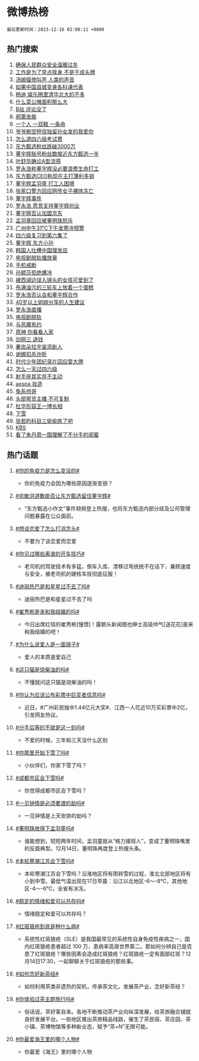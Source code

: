 # 微博热榜

`最后更新时间：2023-12-16 02:08:11 +0800`

## 热门搜索

1. [确保人民群众安全温暖过冬](https://m.weibo.cn/search?containerid=100103type%3D1%26t%3D10%26q%3D%23%E7%A1%AE%E4%BF%9D%E4%BA%BA%E6%B0%91%E7%BE%A4%E4%BC%97%E5%AE%89%E5%85%A8%E6%B8%A9%E6%9A%96%E8%BF%87%E5%86%AC%23&stream_entry_id=51&isnewpage=1&extparam=seat%3D1%26dgr%3D0%26pos%3D0%26c_type%3D51%26q%3D%2523%25E7%25A1%25AE%25E4%25BF%259D%25E4%25BA%25BA%25E6%25B0%2591%25E7%25BE%25A4%25E4%25BC%2597%25E5%25AE%2589%25E5%2585%25A8%25E6%25B8%25A9%25E6%259A%2596%25E8%25BF%2587%25E5%2586%25AC%2523%26filter_type%3Drealtimehot%26cate%3D10103%26stream_entry_id%3D51%26display_time%3D1702663690%26pre_seqid%3D170266369012701564852)
1. [工作是为了早点赎身 不是干成头牌](https://m.weibo.cn/search?containerid=100103type%3D1%26t%3D10%26q%3D%E5%B7%A5%E4%BD%9C%E6%98%AF%E4%B8%BA%E4%BA%86%E6%97%A9%E7%82%B9%E8%B5%8E%E8%BA%AB+%E4%B8%8D%E6%98%AF%E5%B9%B2%E6%88%90%E5%A4%B4%E7%89%8C&stream_entry_id=31&isnewpage=1&extparam=seat%3D1%26lcate%3D5001%26flag%3D2%26filter_type%3Drealtimehot%26dgr%3D0%26band_rank%3D1%26pos%3D0%26c_type%3D31%26q%3D%25E5%25B7%25A5%25E4%25BD%259C%25E6%2598%25AF%25E4%25B8%25BA%25E4%25BA%2586%25E6%2597%25A9%25E7%2582%25B9%25E8%25B5%258E%25E8%25BA%25AB%2520%25E4%25B8%258D%25E6%2598%25AF%25E5%25B9%25B2%25E6%2588%2590%25E5%25A4%25B4%25E7%2589%258C%26realpos%3D1%26cate%3D5001%26stream_entry_id%3D31%26display_time%3D1702663690%26pre_seqid%3D170266369012701564852)
1. [汤姆猫惨叫声 人类的声音](https://m.weibo.cn/search?containerid=100103type%3D1%26t%3D10%26q%3D%E6%B1%A4%E5%A7%86%E7%8C%AB%E6%83%A8%E5%8F%AB%E5%A3%B0+%E4%BA%BA%E7%B1%BB%E7%9A%84%E5%A3%B0%E9%9F%B3&stream_entry_id=31&isnewpage=1&extparam=seat%3D1%26lcate%3D5001%26flag%3D2%26filter_type%3Drealtimehot%26dgr%3D0%26band_rank%3D2%26pos%3D1%26c_type%3D31%26q%3D%25E6%25B1%25A4%25E5%25A7%2586%25E7%258C%25AB%25E6%2583%25A8%25E5%258F%25AB%25E5%25A3%25B0%2520%25E4%25BA%25BA%25E7%25B1%25BB%25E7%259A%2584%25E5%25A3%25B0%25E9%259F%25B3%26realpos%3D2%26cate%3D5001%26stream_entry_id%3D31%26display_time%3D1702663690%26pre_seqid%3D170266369012701564852)
1. [如果中国县城变身各科课代表](https://m.weibo.cn/search?containerid=100103type%3D1%26t%3D10%26q%3D%23%E5%A6%82%E6%9E%9C%E4%B8%AD%E5%9B%BD%E5%8E%BF%E5%9F%8E%E5%8F%98%E8%BA%AB%E5%90%84%E7%A7%91%E8%AF%BE%E4%BB%A3%E8%A1%A8%23&stream_entry_id=31&isnewpage=1&extparam=seat%3D1%26lcate%3D5001%26flag%3D0%26filter_type%3Drealtimehot%26dgr%3D0%26band_rank%3D3%26pos%3D2%26c_type%3D31%26q%3D%2523%25E5%25A6%2582%25E6%259E%259C%25E4%25B8%25AD%25E5%259B%25BD%25E5%258E%25BF%25E5%259F%258E%25E5%258F%2598%25E8%25BA%25AB%25E5%2590%2584%25E7%25A7%2591%25E8%25AF%25BE%25E4%25BB%25A3%25E8%25A1%25A8%2523%26realpos%3D3%26cate%3D5001%26stream_entry_id%3D31%26display_time%3D1702663690%26pre_seqid%3D170266369012701564852)
1. [杨迪 娱乐圈里清华北大的不多](https://m.weibo.cn/search?containerid=100103type%3D1%26t%3D10%26q%3D%E6%9D%A8%E8%BF%AA+%E5%A8%B1%E4%B9%90%E5%9C%88%E9%87%8C%E6%B8%85%E5%8D%8E%E5%8C%97%E5%A4%A7%E7%9A%84%E4%B8%8D%E5%A4%9A&stream_entry_id=31&isnewpage=1&extparam=seat%3D1%26lcate%3D5001%26flag%3D2%26filter_type%3Drealtimehot%26dgr%3D0%26band_rank%3D4%26pos%3D3%26c_type%3D31%26q%3D%25E6%259D%25A8%25E8%25BF%25AA%2520%25E5%25A8%25B1%25E4%25B9%2590%25E5%259C%2588%25E9%2587%258C%25E6%25B8%2585%25E5%258D%258E%25E5%258C%2597%25E5%25A4%25A7%25E7%259A%2584%25E4%25B8%258D%25E5%25A4%259A%26realpos%3D4%26cate%3D5001%26stream_entry_id%3D31%26display_time%3D1702663690%26pre_seqid%3D170266369012701564852)
1. [什么菜公摊面积那么大](https://m.weibo.cn/search?containerid=100103type%3D1%26t%3D10%26q%3D%E4%BB%80%E4%B9%88%E8%8F%9C%E5%85%AC%E6%91%8A%E9%9D%A2%E7%A7%AF%E9%82%A3%E4%B9%88%E5%A4%A7&stream_entry_id=31&isnewpage=1&extparam=seat%3D1%26lcate%3D5001%26flag%3D2%26filter_type%3Drealtimehot%26dgr%3D0%26band_rank%3D5%26pos%3D4%26c_type%3D31%26q%3D%25E4%25BB%2580%25E4%25B9%2588%25E8%258F%259C%25E5%2585%25AC%25E6%2591%258A%25E9%259D%25A2%25E7%25A7%25AF%25E9%2582%25A3%25E4%25B9%2588%25E5%25A4%25A7%26realpos%3D5%26cate%3D5001%26stream_entry_id%3D31%26display_time%3D1702663690%26pre_seqid%3D170266369012701564852)
1. [B站 评论没了](https://m.weibo.cn/search?containerid=100103type%3D1%26t%3D10%26q%3DB%E7%AB%99+%E8%AF%84%E8%AE%BA%E6%B2%A1%E4%BA%86&stream_entry_id=31&isnewpage=1&extparam=seat%3D1%26lcate%3D5001%26flag%3D2%26filter_type%3Drealtimehot%26dgr%3D0%26band_rank%3D6%26pos%3D5%26c_type%3D31%26q%3DB%25E7%25AB%2599%2520%25E8%25AF%2584%25E8%25AE%25BA%25E6%25B2%25A1%25E4%25BA%2586%26realpos%3D6%26cate%3D5001%26stream_entry_id%3D31%26display_time%3D1702663690%26pre_seqid%3D170266369012701564852)
1. [郝蕾发飙](https://m.weibo.cn/search?containerid=100103type%3D1%26t%3D10%26q%3D%23%E9%83%9D%E8%95%BE%E5%8F%91%E9%A3%99%23&stream_entry_id=31&isnewpage=1&extparam=seat%3D1%26lcate%3D5001%26flag%3D2%26filter_type%3Drealtimehot%26dgr%3D0%26band_rank%3D7%26pos%3D6%26c_type%3D31%26q%3D%2523%25E9%2583%259D%25E8%2595%25BE%25E5%258F%2591%25E9%25A3%2599%2523%26realpos%3D7%26cate%3D5001%26stream_entry_id%3D31%26display_time%3D1702663690%26pre_seqid%3D170266369012701564852)
1. [一个人 一双鞋 一条命](https://m.weibo.cn/search?containerid=100103type%3D1%26t%3D10%26q%3D%E4%B8%80%E4%B8%AA%E4%BA%BA+%E4%B8%80%E5%8F%8C%E9%9E%8B+%E4%B8%80%E6%9D%A1%E5%91%BD&stream_entry_id=31&isnewpage=1&extparam=seat%3D1%26lcate%3D5001%26flag%3D2%26filter_type%3Drealtimehot%26dgr%3D0%26band_rank%3D8%26pos%3D7%26c_type%3D31%26q%3D%25E4%25B8%2580%25E4%25B8%25AA%25E4%25BA%25BA%2520%25E4%25B8%2580%25E5%258F%258C%25E9%259E%258B%2520%25E4%25B8%2580%25E6%259D%25A1%25E5%2591%25BD%26realpos%3D8%26cate%3D5001%26stream_entry_id%3D31%26display_time%3D1702663690%26pre_seqid%3D170266369012701564852)
1. [爷爷删空短信独留孙女发的我爱你](https://m.weibo.cn/search?containerid=100103type%3D1%26t%3D10%26q%3D%23%E7%88%B7%E7%88%B7%E5%88%A0%E7%A9%BA%E7%9F%AD%E4%BF%A1%E7%8B%AC%E7%95%99%E5%AD%99%E5%A5%B3%E5%8F%91%E7%9A%84%E6%88%91%E7%88%B1%E4%BD%A0%23&stream_entry_id=31&isnewpage=1&extparam=seat%3D1%26lcate%3D5001%26flag%3D32768%26filter_type%3Drealtimehot%26dgr%3D0%26band_rank%3D9%26pos%3D8%26c_type%3D31%26q%3D%2523%25E7%2588%25B7%25E7%2588%25B7%25E5%2588%25A0%25E7%25A9%25BA%25E7%259F%25AD%25E4%25BF%25A1%25E7%258B%25AC%25E7%2595%2599%25E5%25AD%2599%25E5%25A5%25B3%25E5%258F%2591%25E7%259A%2584%25E6%2588%2591%25E7%2588%25B1%25E4%25BD%25A0%2523%26realpos%3D9%26cate%3D5001%26stream_entry_id%3D31%26display_time%3D1702663690%26pre_seqid%3D170266369012701564852)
1. [怎么退四六级考试费](https://m.weibo.cn/search?containerid=100103type%3D1%26t%3D10%26q%3D%E6%80%8E%E4%B9%88%E9%80%80%E5%9B%9B%E5%85%AD%E7%BA%A7%E8%80%83%E8%AF%95%E8%B4%B9&stream_entry_id=31&isnewpage=1&extparam=seat%3D1%26lcate%3D5001%26flag%3D0%26filter_type%3Drealtimehot%26dgr%3D0%26band_rank%3D10%26pos%3D9%26c_type%3D31%26q%3D%25E6%2580%258E%25E4%25B9%2588%25E9%2580%2580%25E5%259B%259B%25E5%2585%25AD%25E7%25BA%25A7%25E8%2580%2583%25E8%25AF%2595%25E8%25B4%25B9%26realpos%3D10%26cate%3D5001%26stream_entry_id%3D31%26display_time%3D1702663690%26pre_seqid%3D170266369012701564852)
1. [东方甄选粉丝跌破3000万](https://m.weibo.cn/search?containerid=100103type%3D1%26t%3D10%26q%3D%23%E4%B8%9C%E6%96%B9%E7%94%84%E9%80%89%E7%B2%89%E4%B8%9D%E8%B7%8C%E7%A0%B43000%E4%B8%87%23&stream_entry_id=31&isnewpage=1&extparam=seat%3D1%26lcate%3D5001%26flag%3D2%26filter_type%3Drealtimehot%26dgr%3D0%26band_rank%3D11%26pos%3D10%26c_type%3D31%26q%3D%2523%25E4%25B8%259C%25E6%2596%25B9%25E7%2594%2584%25E9%2580%2589%25E7%25B2%2589%25E4%25B8%259D%25E8%25B7%258C%25E7%25A0%25B43000%25E4%25B8%2587%2523%26realpos%3D11%26cate%3D5001%26stream_entry_id%3D31%26display_time%3D1702663690%26pre_seqid%3D170266369012701564852)
1. [董宇辉账号粉丝数接近东方甄选一半](https://m.weibo.cn/search?containerid=100103type%3D1%26t%3D10%26q%3D%23%E8%91%A3%E5%AE%87%E8%BE%89%E8%B4%A6%E5%8F%B7%E7%B2%89%E4%B8%9D%E6%95%B0%E6%8E%A5%E8%BF%91%E4%B8%9C%E6%96%B9%E7%94%84%E9%80%89%E4%B8%80%E5%8D%8A%23&stream_entry_id=31&isnewpage=1&extparam=seat%3D1%26lcate%3D5001%26flag%3D2%26filter_type%3Drealtimehot%26dgr%3D0%26band_rank%3D12%26pos%3D11%26c_type%3D31%26q%3D%2523%25E8%2591%25A3%25E5%25AE%2587%25E8%25BE%2589%25E8%25B4%25A6%25E5%258F%25B7%25E7%25B2%2589%25E4%25B8%259D%25E6%2595%25B0%25E6%258E%25A5%25E8%25BF%2591%25E4%25B8%259C%25E6%2596%25B9%25E7%2594%2584%25E9%2580%2589%25E4%25B8%2580%25E5%258D%258A%2523%26realpos%3D12%26cate%3D5001%26stream_entry_id%3D31%26display_time%3D1702663690%26pre_seqid%3D170266369012701564852)
1. [叶舒华确诊A型流感](https://m.weibo.cn/search?containerid=100103type%3D1%26t%3D10%26q%3D%23%E5%8F%B6%E8%88%92%E5%8D%8E%E7%A1%AE%E8%AF%8AA%E5%9E%8B%E6%B5%81%E6%84%9F%23&stream_entry_id=31&isnewpage=1&extparam=seat%3D1%26lcate%3D5001%26flag%3D1%26filter_type%3Drealtimehot%26dgr%3D0%26band_rank%3D13%26pos%3D12%26c_type%3D31%26q%3D%2523%25E5%258F%25B6%25E8%2588%2592%25E5%258D%258E%25E7%25A1%25AE%25E8%25AF%258AA%25E5%259E%258B%25E6%25B5%2581%25E6%2584%259F%2523%26realpos%3D13%26cate%3D5001%26stream_entry_id%3D31%26display_time%3D1702663690%26pre_seqid%3D170266369012701564852)
1. [罗永浩称董宇辉没必要浪费生命打工](https://m.weibo.cn/search?containerid=100103type%3D1%26t%3D10%26q%3D%23%E7%BD%97%E6%B0%B8%E6%B5%A9%E7%A7%B0%E8%91%A3%E5%AE%87%E8%BE%89%E6%B2%A1%E5%BF%85%E8%A6%81%E6%B5%AA%E8%B4%B9%E7%94%9F%E5%91%BD%E6%89%93%E5%B7%A5%23&stream_entry_id=31&isnewpage=1&extparam=seat%3D1%26lcate%3D5001%26flag%3D0%26filter_type%3Drealtimehot%26dgr%3D0%26band_rank%3D14%26pos%3D13%26c_type%3D31%26q%3D%2523%25E7%25BD%2597%25E6%25B0%25B8%25E6%25B5%25A9%25E7%25A7%25B0%25E8%2591%25A3%25E5%25AE%2587%25E8%25BE%2589%25E6%25B2%25A1%25E5%25BF%2585%25E8%25A6%2581%25E6%25B5%25AA%25E8%25B4%25B9%25E7%2594%259F%25E5%2591%25BD%25E6%2589%2593%25E5%25B7%25A5%2523%26realpos%3D14%26cate%3D5001%26stream_entry_id%3D31%26display_time%3D1702663690%26pre_seqid%3D170266369012701564852)
1. [东方甄选CEO称现在主打薄利多销](https://m.weibo.cn/search?containerid=100103type%3D1%26t%3D10%26q%3D%23%E4%B8%9C%E6%96%B9%E7%94%84%E9%80%89CEO%E7%A7%B0%E7%8E%B0%E5%9C%A8%E4%B8%BB%E6%89%93%E8%96%84%E5%88%A9%E5%A4%9A%E9%94%80%23&stream_entry_id=31&isnewpage=1&extparam=seat%3D1%26lcate%3D5001%26flag%3D2%26filter_type%3Drealtimehot%26dgr%3D0%26band_rank%3D15%26pos%3D14%26c_type%3D31%26q%3D%2523%25E4%25B8%259C%25E6%2596%25B9%25E7%2594%2584%25E9%2580%2589CEO%25E7%25A7%25B0%25E7%258E%25B0%25E5%259C%25A8%25E4%25B8%25BB%25E6%2589%2593%25E8%2596%2584%25E5%2588%25A9%25E5%25A4%259A%25E9%2594%2580%2523%26realpos%3D15%26cate%3D5001%26stream_entry_id%3D31%26display_time%3D1702663690%26pre_seqid%3D170266369012701564852)
1. [董宇辉孟羽童 打工人困境](https://m.weibo.cn/search?containerid=100103type%3D1%26t%3D10%26q%3D%E8%91%A3%E5%AE%87%E8%BE%89%E5%AD%9F%E7%BE%BD%E7%AB%A5+%E6%89%93%E5%B7%A5%E4%BA%BA%E5%9B%B0%E5%A2%83&stream_entry_id=31&isnewpage=1&extparam=seat%3D1%26lcate%3D5001%26flag%3D0%26filter_type%3Drealtimehot%26dgr%3D0%26band_rank%3D16%26pos%3D15%26c_type%3D31%26q%3D%25E8%2591%25A3%25E5%25AE%2587%25E8%25BE%2589%25E5%25AD%259F%25E7%25BE%25BD%25E7%25AB%25A5%2520%25E6%2589%2593%25E5%25B7%25A5%25E4%25BA%25BA%25E5%259B%25B0%25E5%25A2%2583%26realpos%3D16%26cate%3D5001%26stream_entry_id%3D31%26display_time%3D1702663690%26pre_seqid%3D170266369012701564852)
1. [张家口警方回应网传女子裸体冻亡](https://m.weibo.cn/search?containerid=100103type%3D1%26t%3D10%26q%3D%23%E5%BC%A0%E5%AE%B6%E5%8F%A3%E8%AD%A6%E6%96%B9%E5%9B%9E%E5%BA%94%E7%BD%91%E4%BC%A0%E5%A5%B3%E5%AD%90%E8%A3%B8%E4%BD%93%E5%86%BB%E4%BA%A1%23&stream_entry_id=31&isnewpage=1&extparam=seat%3D1%26lcate%3D5001%26flag%3D2%26filter_type%3Drealtimehot%26dgr%3D0%26band_rank%3D17%26pos%3D16%26c_type%3D31%26q%3D%2523%25E5%25BC%25A0%25E5%25AE%25B6%25E5%258F%25A3%25E8%25AD%25A6%25E6%2596%25B9%25E5%259B%259E%25E5%25BA%2594%25E7%25BD%2591%25E4%25BC%25A0%25E5%25A5%25B3%25E5%25AD%2590%25E8%25A3%25B8%25E4%25BD%2593%25E5%2586%25BB%25E4%25BA%25A1%2523%26realpos%3D17%26cate%3D5001%26stream_entry_id%3D31%26display_time%3D1702663690%26pre_seqid%3D170266369012701564852)
1. [董宇辉事件](https://m.weibo.cn/search?containerid=100103type%3D1%26t%3D10%26q%3D%E8%91%A3%E5%AE%87%E8%BE%89%E4%BA%8B%E4%BB%B6&stream_entry_id=31&isnewpage=1&extparam=seat%3D1%26lcate%3D5001%26flag%3D0%26filter_type%3Drealtimehot%26dgr%3D0%26band_rank%3D18%26pos%3D17%26c_type%3D31%26q%3D%25E8%2591%25A3%25E5%25AE%2587%25E8%25BE%2589%25E4%25BA%258B%25E4%25BB%25B6%26realpos%3D18%26cate%3D5001%26stream_entry_id%3D31%26display_time%3D1702663690%26pre_seqid%3D170266369012701564852)
1. [罗永浩 愿意支持董宇辉创业](https://m.weibo.cn/search?containerid=100103type%3D1%26t%3D10%26q%3D%E7%BD%97%E6%B0%B8%E6%B5%A9+%E6%84%BF%E6%84%8F%E6%94%AF%E6%8C%81%E8%91%A3%E5%AE%87%E8%BE%89%E5%88%9B%E4%B8%9A&stream_entry_id=31&isnewpage=1&extparam=seat%3D1%26lcate%3D5001%26flag%3D0%26filter_type%3Drealtimehot%26dgr%3D0%26band_rank%3D19%26pos%3D18%26c_type%3D31%26q%3D%25E7%25BD%2597%25E6%25B0%25B8%25E6%25B5%25A9%2520%25E6%2584%25BF%25E6%2584%258F%25E6%2594%25AF%25E6%258C%2581%25E8%2591%25A3%25E5%25AE%2587%25E8%25BE%2589%25E5%2588%259B%25E4%25B8%259A%26realpos%3D19%26cate%3D5001%26stream_entry_id%3D31%26display_time%3D1702663690%26pre_seqid%3D170266369012701564852)
1. [董宇辉否认加盟京东](https://m.weibo.cn/search?containerid=100103type%3D1%26t%3D10%26q%3D%23%E8%91%A3%E5%AE%87%E8%BE%89%E5%90%A6%E8%AE%A4%E5%8A%A0%E7%9B%9F%E4%BA%AC%E4%B8%9C%23&stream_entry_id=31&isnewpage=1&extparam=seat%3D1%26lcate%3D5001%26flag%3D0%26filter_type%3Drealtimehot%26dgr%3D0%26band_rank%3D20%26pos%3D19%26c_type%3D31%26q%3D%2523%25E8%2591%25A3%25E5%25AE%2587%25E8%25BE%2589%25E5%2590%25A6%25E8%25AE%25A4%25E5%258A%25A0%25E7%259B%259F%25E4%25BA%25AC%25E4%25B8%259C%2523%26realpos%3D20%26cate%3D5001%26stream_entry_id%3D31%26display_time%3D1702663690%26pre_seqid%3D170266369012701564852)
1. [孟羽童回应被董明珠怒斥](https://m.weibo.cn/search?containerid=100103type%3D1%26t%3D10%26q%3D%23%E5%AD%9F%E7%BE%BD%E7%AB%A5%E5%9B%9E%E5%BA%94%E8%A2%AB%E8%91%A3%E6%98%8E%E7%8F%A0%E6%80%92%E6%96%A5%23&stream_entry_id=31&isnewpage=1&extparam=seat%3D1%26lcate%3D5001%26flag%3D2%26filter_type%3Drealtimehot%26dgr%3D0%26band_rank%3D21%26pos%3D20%26c_type%3D31%26q%3D%2523%25E5%25AD%259F%25E7%25BE%25BD%25E7%25AB%25A5%25E5%259B%259E%25E5%25BA%2594%25E8%25A2%25AB%25E8%2591%25A3%25E6%2598%258E%25E7%258F%25A0%25E6%2580%2592%25E6%2596%25A5%2523%26realpos%3D21%26cate%3D5001%26stream_entry_id%3D31%26display_time%3D1702663690%26pre_seqid%3D170266369012701564852)
1. [广州中午31℃下午发寒冷预警](https://m.weibo.cn/search?containerid=100103type%3D1%26t%3D10%26q%3D%23%E5%B9%BF%E5%B7%9E%E4%B8%AD%E5%8D%8831%E2%84%83%E4%B8%8B%E5%8D%88%E5%8F%91%E5%AF%92%E5%86%B7%E9%A2%84%E8%AD%A6%23&stream_entry_id=31&isnewpage=1&extparam=seat%3D1%26lcate%3D5001%26flag%3D0%26filter_type%3Drealtimehot%26dgr%3D0%26band_rank%3D22%26pos%3D21%26c_type%3D31%26q%3D%2523%25E5%25B9%25BF%25E5%25B7%259E%25E4%25B8%25AD%25E5%258D%258831%25E2%2584%2583%25E4%25B8%258B%25E5%258D%2588%25E5%258F%2591%25E5%25AF%2592%25E5%2586%25B7%25E9%25A2%2584%25E8%25AD%25A6%2523%26realpos%3D22%26cate%3D5001%26stream_entry_id%3D31%26display_time%3D1702663690%26pre_seqid%3D170266369012701564852)
1. [四六级复习到第六集了](https://m.weibo.cn/search?containerid=100103type%3D1%26t%3D10%26q%3D%E5%9B%9B%E5%85%AD%E7%BA%A7%E5%A4%8D%E4%B9%A0%E5%88%B0%E7%AC%AC%E5%85%AD%E9%9B%86%E4%BA%86&stream_entry_id=31&isnewpage=1&extparam=seat%3D1%26lcate%3D5001%26flag%3D0%26filter_type%3Drealtimehot%26dgr%3D0%26band_rank%3D23%26pos%3D22%26c_type%3D31%26q%3D%25E5%259B%259B%25E5%2585%25AD%25E7%25BA%25A7%25E5%25A4%258D%25E4%25B9%25A0%25E5%2588%25B0%25E7%25AC%25AC%25E5%2585%25AD%25E9%259B%2586%25E4%25BA%2586%26realpos%3D23%26cate%3D5001%26stream_entry_id%3D31%26display_time%3D1702663690%26pre_seqid%3D170266369012701564852)
1. [董宇辉 东方小孙](https://m.weibo.cn/search?containerid=100103type%3D1%26t%3D10%26q%3D%E8%91%A3%E5%AE%87%E8%BE%89+%E4%B8%9C%E6%96%B9%E5%B0%8F%E5%AD%99&stream_entry_id=31&isnewpage=1&extparam=seat%3D1%26lcate%3D5001%26flag%3D0%26filter_type%3Drealtimehot%26dgr%3D0%26band_rank%3D24%26pos%3D23%26c_type%3D31%26q%3D%25E8%2591%25A3%25E5%25AE%2587%25E8%25BE%2589%2520%25E4%25B8%259C%25E6%2596%25B9%25E5%25B0%258F%25E5%25AD%2599%26realpos%3D24%26cate%3D5001%26stream_entry_id%3D31%26display_time%3D1702663690%26pre_seqid%3D170266369012701564852)
1. [韩国人吐槽中国理发店](https://m.weibo.cn/search?containerid=100103type%3D1%26t%3D10%26q%3D%23%E9%9F%A9%E5%9B%BD%E4%BA%BA%E5%90%90%E6%A7%BD%E4%B8%AD%E5%9B%BD%E7%90%86%E5%8F%91%E5%BA%97%23&stream_entry_id=31&isnewpage=1&extparam=seat%3D1%26lcate%3D5001%26flag%3D0%26filter_type%3Drealtimehot%26dgr%3D0%26band_rank%3D25%26pos%3D24%26c_type%3D31%26q%3D%2523%25E9%259F%25A9%25E5%259B%25BD%25E4%25BA%25BA%25E5%2590%2590%25E6%25A7%25BD%25E4%25B8%25AD%25E5%259B%25BD%25E7%2590%2586%25E5%258F%2591%25E5%25BA%2597%2523%26realpos%3D25%26cate%3D5001%26stream_entry_id%3D31%26display_time%3D1702663690%26pre_seqid%3D170266369012701564852)
1. [电视剧脱轨播放量](https://m.weibo.cn/search?containerid=100103type%3D1%26t%3D10%26q%3D%E7%94%B5%E8%A7%86%E5%89%A7%E8%84%B1%E8%BD%A8%E6%92%AD%E6%94%BE%E9%87%8F&stream_entry_id=31&isnewpage=1&extparam=seat%3D1%26lcate%3D5001%26flag%3D0%26filter_type%3Drealtimehot%26dgr%3D0%26band_rank%3D26%26pos%3D25%26c_type%3D31%26q%3D%25E7%2594%25B5%25E8%25A7%2586%25E5%2589%25A7%25E8%2584%25B1%25E8%25BD%25A8%25E6%2592%25AD%25E6%2594%25BE%25E9%2587%258F%26realpos%3D26%26cate%3D5001%26stream_entry_id%3D31%26display_time%3D1702663690%26pre_seqid%3D170266369012701564852)
1. [手机戒断](https://m.weibo.cn/search?containerid=100103type%3D1%26t%3D10%26q%3D%E6%89%8B%E6%9C%BA%E6%88%92%E6%96%AD&stream_entry_id=31&isnewpage=1&extparam=seat%3D1%26lcate%3D5001%26flag%3D1%26filter_type%3Drealtimehot%26dgr%3D0%26band_rank%3D27%26pos%3D26%26c_type%3D31%26q%3D%25E6%2589%258B%25E6%259C%25BA%25E6%2588%2592%25E6%2596%25AD%26realpos%3D27%26cate%3D5001%26stream_entry_id%3D31%26display_time%3D1702663690%26pre_seqid%3D170266369012701564852)
1. [孙颖莎拒绝爆冷](https://m.weibo.cn/search?containerid=100103type%3D1%26t%3D10%26q%3D%23%E5%AD%99%E9%A2%96%E8%8E%8E%E6%8B%92%E7%BB%9D%E7%88%86%E5%86%B7%23&stream_entry_id=31&isnewpage=1&extparam=seat%3D1%26lcate%3D5001%26flag%3D0%26filter_type%3Drealtimehot%26dgr%3D0%26band_rank%3D28%26pos%3D27%26c_type%3D31%26q%3D%2523%25E5%25AD%2599%25E9%25A2%2596%25E8%258E%258E%25E6%258B%2592%25E7%25BB%259D%25E7%2588%2586%25E5%2586%25B7%2523%26realpos%3D28%26cate%3D5001%26stream_entry_id%3D31%26display_time%3D1702663690%26pre_seqid%3D170266369012701564852)
1. [被西湖边误入镜头的女孩可爱到了](https://m.weibo.cn/search?containerid=100103type%3D1%26t%3D10%26q%3D%23%E8%A2%AB%E8%A5%BF%E6%B9%96%E8%BE%B9%E8%AF%AF%E5%85%A5%E9%95%9C%E5%A4%B4%E7%9A%84%E5%A5%B3%E5%AD%A9%E5%8F%AF%E7%88%B1%E5%88%B0%E4%BA%86%23&stream_entry_id=31&isnewpage=1&extparam=seat%3D1%26lcate%3D5001%26flag%3D32768%26filter_type%3Drealtimehot%26dgr%3D0%26band_rank%3D29%26pos%3D28%26c_type%3D31%26q%3D%2523%25E8%25A2%25AB%25E8%25A5%25BF%25E6%25B9%2596%25E8%25BE%25B9%25E8%25AF%25AF%25E5%2585%25A5%25E9%2595%259C%25E5%25A4%25B4%25E7%259A%2584%25E5%25A5%25B3%25E5%25AD%25A9%25E5%258F%25AF%25E7%2588%25B1%25E5%2588%25B0%25E4%25BA%2586%2523%26realpos%3D29%26cate%3D5001%26stream_entry_id%3D31%26display_time%3D1702663690%26pre_seqid%3D170266369012701564852)
1. [布满油污的三轮车上放着一个蛋糕](https://m.weibo.cn/search?containerid=100103type%3D1%26t%3D10%26q%3D%23%E5%B8%83%E6%BB%A1%E6%B2%B9%E6%B1%A1%E7%9A%84%E4%B8%89%E8%BD%AE%E8%BD%A6%E4%B8%8A%E6%94%BE%E7%9D%80%E4%B8%80%E4%B8%AA%E8%9B%8B%E7%B3%95%23&stream_entry_id=31&isnewpage=1&extparam=seat%3D1%26lcate%3D5001%26flag%3D32768%26filter_type%3Drealtimehot%26dgr%3D0%26band_rank%3D30%26pos%3D29%26c_type%3D31%26q%3D%2523%25E5%25B8%2583%25E6%25BB%25A1%25E6%25B2%25B9%25E6%25B1%25A1%25E7%259A%2584%25E4%25B8%2589%25E8%25BD%25AE%25E8%25BD%25A6%25E4%25B8%258A%25E6%2594%25BE%25E7%259D%2580%25E4%25B8%2580%25E4%25B8%25AA%25E8%259B%258B%25E7%25B3%2595%2523%26realpos%3D30%26cate%3D5001%26stream_entry_id%3D31%26display_time%3D1702663690%26pre_seqid%3D170266369012701564852)
1. [罗永浩否认会和董宇辉合作](https://m.weibo.cn/search?containerid=100103type%3D1%26t%3D10%26q%3D%23%E7%BD%97%E6%B0%B8%E6%B5%A9%E5%90%A6%E8%AE%A4%E4%BC%9A%E5%92%8C%E8%91%A3%E5%AE%87%E8%BE%89%E5%90%88%E4%BD%9C%23&stream_entry_id=31&isnewpage=1&extparam=seat%3D1%26lcate%3D5001%26flag%3D0%26filter_type%3Drealtimehot%26dgr%3D0%26band_rank%3D31%26pos%3D30%26c_type%3D31%26q%3D%2523%25E7%25BD%2597%25E6%25B0%25B8%25E6%25B5%25A9%25E5%2590%25A6%25E8%25AE%25A4%25E4%25BC%259A%25E5%2592%258C%25E8%2591%25A3%25E5%25AE%2587%25E8%25BE%2589%25E5%2590%2588%25E4%25BD%259C%2523%26realpos%3D31%26cate%3D5001%26stream_entry_id%3D31%26display_time%3D1702663690%26pre_seqid%3D170266369012701564852)
1. [40岁以上姐姐分享的人生建议](https://m.weibo.cn/search?containerid=100103type%3D1%26t%3D10%26q%3D40%E5%B2%81%E4%BB%A5%E4%B8%8A%E5%A7%90%E5%A7%90%E5%88%86%E4%BA%AB%E7%9A%84%E4%BA%BA%E7%94%9F%E5%BB%BA%E8%AE%AE&stream_entry_id=31&isnewpage=1&extparam=seat%3D1%26lcate%3D5001%26flag%3D0%26filter_type%3Drealtimehot%26dgr%3D0%26band_rank%3D32%26pos%3D31%26c_type%3D31%26q%3D40%25E5%25B2%2581%25E4%25BB%25A5%25E4%25B8%258A%25E5%25A7%2590%25E5%25A7%2590%25E5%2588%2586%25E4%25BA%25AB%25E7%259A%2584%25E4%25BA%25BA%25E7%2594%259F%25E5%25BB%25BA%25E8%25AE%25AE%26realpos%3D32%26cate%3D5001%26stream_entry_id%3D31%26display_time%3D1702663690%26pre_seqid%3D170266369012701564852)
1. [罗永浩直播](https://m.weibo.cn/search?containerid=100103type%3D1%26t%3D10%26q%3D%E7%BD%97%E6%B0%B8%E6%B5%A9%E7%9B%B4%E6%92%AD&stream_entry_id=31&isnewpage=1&extparam=seat%3D1%26lcate%3D5001%26flag%3D0%26filter_type%3Drealtimehot%26dgr%3D0%26band_rank%3D33%26pos%3D32%26c_type%3D31%26q%3D%25E7%25BD%2597%25E6%25B0%25B8%25E6%25B5%25A9%25E7%259B%25B4%25E6%2592%25AD%26realpos%3D33%26cate%3D5001%26stream_entry_id%3D31%26display_time%3D1702663690%26pre_seqid%3D170266369012701564852)
1. [电视剧脱轨](https://m.weibo.cn/search?containerid=100103type%3D1%26t%3D10%26q%3D%E7%94%B5%E8%A7%86%E5%89%A7%E8%84%B1%E8%BD%A8&stream_entry_id=31&isnewpage=1&extparam=seat%3D1%26lcate%3D5001%26flag%3D0%26filter_type%3Drealtimehot%26dgr%3D0%26band_rank%3D34%26pos%3D33%26c_type%3D31%26q%3D%25E7%2594%25B5%25E8%25A7%2586%25E5%2589%25A7%25E8%2584%25B1%25E8%25BD%25A8%26realpos%3D34%26cate%3D5001%26stream_entry_id%3D31%26display_time%3D1702663690%26pre_seqid%3D170266369012701564852)
1. [与恶魔有约](https://m.weibo.cn/search?containerid=100103type%3D1%26t%3D10%26q%3D%E4%B8%8E%E6%81%B6%E9%AD%94%E6%9C%89%E7%BA%A6&stream_entry_id=31&isnewpage=1&extparam=seat%3D1%26lcate%3D5001%26flag%3D0%26filter_type%3Drealtimehot%26dgr%3D0%26band_rank%3D35%26pos%3D34%26c_type%3D31%26q%3D%25E4%25B8%258E%25E6%2581%25B6%25E9%25AD%2594%25E6%259C%2589%25E7%25BA%25A6%26realpos%3D35%26cate%3D5001%26stream_entry_id%3D31%26display_time%3D1702663690%26pre_seqid%3D170266369012701564852)
1. [原神 你看看人家](https://m.weibo.cn/search?containerid=100103type%3D1%26t%3D10%26q%3D%E5%8E%9F%E7%A5%9E+%E4%BD%A0%E7%9C%8B%E7%9C%8B%E4%BA%BA%E5%AE%B6&stream_entry_id=31&isnewpage=1&extparam=seat%3D1%26lcate%3D5001%26flag%3D0%26filter_type%3Drealtimehot%26dgr%3D0%26band_rank%3D36%26pos%3D35%26c_type%3D31%26q%3D%25E5%258E%259F%25E7%25A5%259E%2520%25E4%25BD%25A0%25E7%259C%258B%25E7%259C%258B%25E4%25BA%25BA%25E5%25AE%25B6%26realpos%3D36%26cate%3D5001%26stream_entry_id%3D31%26display_time%3D1702663690%26pre_seqid%3D170266369012701564852)
1. [剑网三 退钱](https://m.weibo.cn/search?containerid=100103type%3D1%26t%3D10%26q%3D%E5%89%91%E7%BD%91%E4%B8%89+%E9%80%80%E9%92%B1&stream_entry_id=31&isnewpage=1&extparam=seat%3D1%26lcate%3D5001%26flag%3D0%26filter_type%3Drealtimehot%26dgr%3D0%26band_rank%3D37%26pos%3D36%26c_type%3D31%26q%3D%25E5%2589%2591%25E7%25BD%2591%25E4%25B8%2589%2520%25E9%2580%2580%25E9%2592%25B1%26realpos%3D37%26cate%3D5001%26stream_entry_id%3D31%26display_time%3D1702663690%26pre_seqid%3D170266369012701564852)
1. [秦岚朵拉宇宙添新人](https://m.weibo.cn/search?containerid=100103type%3D1%26t%3D10%26q%3D%23%E7%A7%A6%E5%B2%9A%E6%9C%B5%E6%8B%89%E5%AE%87%E5%AE%99%E6%B7%BB%E6%96%B0%E4%BA%BA%23&stream_entry_id=31&isnewpage=1&extparam=seat%3D1%26lcate%3D5001%26flag%3D1%26filter_type%3Drealtimehot%26dgr%3D0%26band_rank%3D38%26pos%3D37%26c_type%3D31%26q%3D%2523%25E7%25A7%25A6%25E5%25B2%259A%25E6%259C%25B5%25E6%258B%2589%25E5%25AE%2587%25E5%25AE%2599%25E6%25B7%25BB%25E6%2596%25B0%25E4%25BA%25BA%2523%26realpos%3D38%26cate%3D5001%26stream_entry_id%3D31%26display_time%3D1702663690%26pre_seqid%3D170266369012701564852)
1. [谢娜扣杀许昕](https://m.weibo.cn/search?containerid=100103type%3D1%26t%3D10%26q%3D%23%E8%B0%A2%E5%A8%9C%E6%89%A3%E6%9D%80%E8%AE%B8%E6%98%95%23&stream_entry_id=31&isnewpage=1&extparam=seat%3D1%26lcate%3D5001%26flag%3D1%26filter_type%3Drealtimehot%26dgr%3D0%26band_rank%3D39%26pos%3D38%26c_type%3D31%26q%3D%2523%25E8%25B0%25A2%25E5%25A8%259C%25E6%2589%25A3%25E6%259D%2580%25E8%25AE%25B8%25E6%2598%2595%2523%26realpos%3D39%26cate%3D5001%26stream_entry_id%3D31%26display_time%3D1702663690%26pre_seqid%3D170266369012701564852)
1. [时代少年团纪录片回应耍大牌](https://m.weibo.cn/search?containerid=100103type%3D1%26t%3D10%26q%3D%23%E6%97%B6%E4%BB%A3%E5%B0%91%E5%B9%B4%E5%9B%A2%E7%BA%AA%E5%BD%95%E7%89%87%E5%9B%9E%E5%BA%94%E8%80%8D%E5%A4%A7%E7%89%8C%23&stream_entry_id=31&isnewpage=1&extparam=seat%3D1%26lcate%3D5001%26flag%3D0%26filter_type%3Drealtimehot%26dgr%3D0%26band_rank%3D40%26pos%3D39%26c_type%3D31%26q%3D%2523%25E6%2597%25B6%25E4%25BB%25A3%25E5%25B0%2591%25E5%25B9%25B4%25E5%259B%25A2%25E7%25BA%25AA%25E5%25BD%2595%25E7%2589%2587%25E5%259B%259E%25E5%25BA%2594%25E8%2580%258D%25E5%25A4%25A7%25E7%2589%258C%2523%26realpos%3D40%26cate%3D5001%26stream_entry_id%3D31%26display_time%3D1702663690%26pre_seqid%3D170266369012701564852)
1. [怎么一天过四六级](https://m.weibo.cn/search?containerid=100103type%3D1%26t%3D10%26q%3D%E6%80%8E%E4%B9%88%E4%B8%80%E5%A4%A9%E8%BF%87%E5%9B%9B%E5%85%AD%E7%BA%A7&stream_entry_id=31&isnewpage=1&extparam=seat%3D1%26lcate%3D5001%26flag%3D0%26filter_type%3Drealtimehot%26dgr%3D0%26band_rank%3D41%26pos%3D40%26c_type%3D31%26q%3D%25E6%2580%258E%25E4%25B9%2588%25E4%25B8%2580%25E5%25A4%25A9%25E8%25BF%2587%25E5%259B%259B%25E5%2585%25AD%25E7%25BA%25A7%26realpos%3D41%26cate%3D5001%26stream_entry_id%3D31%26display_time%3D1702663690%26pre_seqid%3D170266369012701564852)
1. [射手座其实并不主动](https://m.weibo.cn/search?containerid=100103type%3D1%26t%3D10%26q%3D%E5%B0%84%E6%89%8B%E5%BA%A7%E5%85%B6%E5%AE%9E%E5%B9%B6%E4%B8%8D%E4%B8%BB%E5%8A%A8&stream_entry_id=31&isnewpage=1&extparam=seat%3D1%26lcate%3D5001%26flag%3D0%26filter_type%3Drealtimehot%26dgr%3D0%26band_rank%3D42%26pos%3D41%26c_type%3D31%26q%3D%25E5%25B0%2584%25E6%2589%258B%25E5%25BA%25A7%25E5%2585%25B6%25E5%25AE%259E%25E5%25B9%25B6%25E4%25B8%258D%25E4%25B8%25BB%25E5%258A%25A8%26realpos%3D42%26cate%3D5001%26stream_entry_id%3D31%26display_time%3D1702663690%26pre_seqid%3D170266369012701564852)
1. [aespa 妆造](https://m.weibo.cn/search?containerid=100103type%3D1%26t%3D10%26q%3Daespa+%E5%A6%86%E9%80%A0&stream_entry_id=31&isnewpage=1&extparam=seat%3D1%26lcate%3D5001%26flag%3D0%26filter_type%3Drealtimehot%26dgr%3D0%26band_rank%3D43%26pos%3D42%26c_type%3D31%26q%3Daespa%2520%25E5%25A6%2586%25E9%2580%25A0%26realpos%3D43%26cate%3D5001%26stream_entry_id%3D31%26display_time%3D1702663690%26pre_seqid%3D170266369012701564852)
1. [兔系帅哥](https://m.weibo.cn/search?containerid=100103type%3D1%26t%3D10%26q%3D%E5%85%94%E7%B3%BB%E5%B8%85%E5%93%A5&stream_entry_id=31&isnewpage=1&extparam=seat%3D1%26lcate%3D5001%26flag%3D0%26filter_type%3Drealtimehot%26dgr%3D0%26band_rank%3D44%26pos%3D43%26c_type%3D31%26q%3D%25E5%2585%2594%25E7%25B3%25BB%25E5%25B8%2585%25E5%2593%25A5%26realpos%3D44%26cate%3D5001%26stream_entry_id%3D31%26display_time%3D1702663690%26pre_seqid%3D170266369012701564852)
1. [头部带货主播 不可复制](https://m.weibo.cn/search?containerid=100103type%3D1%26t%3D10%26q%3D%E5%A4%B4%E9%83%A8%E5%B8%A6%E8%B4%A7%E4%B8%BB%E6%92%AD+%E4%B8%8D%E5%8F%AF%E5%A4%8D%E5%88%B6&stream_entry_id=31&isnewpage=1&extparam=seat%3D1%26lcate%3D5001%26flag%3D0%26filter_type%3Drealtimehot%26dgr%3D0%26band_rank%3D45%26pos%3D44%26c_type%3D31%26q%3D%25E5%25A4%25B4%25E9%2583%25A8%25E5%25B8%25A6%25E8%25B4%25A7%25E4%25B8%25BB%25E6%2592%25AD%2520%25E4%25B8%258D%25E5%258F%25AF%25E5%25A4%258D%25E5%2588%25B6%26realpos%3D45%26cate%3D5001%26stream_entry_id%3D31%26display_time%3D1702663690%26pre_seqid%3D170266369012701564852)
1. [杜华形容王一博长相](https://m.weibo.cn/search?containerid=100103type%3D1%26t%3D10%26q%3D%23%E6%9D%9C%E5%8D%8E%E5%BD%A2%E5%AE%B9%E7%8E%8B%E4%B8%80%E5%8D%9A%E9%95%BF%E7%9B%B8%23&stream_entry_id=31&isnewpage=1&extparam=seat%3D1%26lcate%3D5001%26flag%3D0%26filter_type%3Drealtimehot%26dgr%3D0%26band_rank%3D46%26pos%3D45%26c_type%3D31%26q%3D%2523%25E6%259D%259C%25E5%258D%258E%25E5%25BD%25A2%25E5%25AE%25B9%25E7%258E%258B%25E4%25B8%2580%25E5%258D%259A%25E9%2595%25BF%25E7%259B%25B8%2523%26realpos%3D46%26cate%3D5001%26stream_entry_id%3D31%26display_time%3D1702663690%26pre_seqid%3D170266369012701564852)
1. [下雪](https://m.weibo.cn/search?containerid=100103type%3D1%26t%3D10%26q%3D%E4%B8%8B%E9%9B%AA&stream_entry_id=31&isnewpage=1&extparam=seat%3D1%26lcate%3D5001%26flag%3D0%26filter_type%3Drealtimehot%26dgr%3D0%26band_rank%3D47%26pos%3D46%26c_type%3D31%26q%3D%25E4%25B8%258B%25E9%259B%25AA%26realpos%3D47%26cate%3D5001%26stream_entry_id%3D31%26display_time%3D1702663690%26pre_seqid%3D170266369012701564852)
1. [张若昀科目三偷偷练了吧](https://m.weibo.cn/search?containerid=100103type%3D1%26t%3D10%26q%3D%E5%BC%A0%E8%8B%A5%E6%98%80%E7%A7%91%E7%9B%AE%E4%B8%89%E5%81%B7%E5%81%B7%E7%BB%83%E4%BA%86%E5%90%A7&stream_entry_id=31&isnewpage=1&extparam=seat%3D1%26lcate%3D5001%26flag%3D0%26filter_type%3Drealtimehot%26dgr%3D0%26band_rank%3D48%26pos%3D47%26c_type%3D31%26q%3D%25E5%25BC%25A0%25E8%258B%25A5%25E6%2598%2580%25E7%25A7%2591%25E7%259B%25AE%25E4%25B8%2589%25E5%2581%25B7%25E5%2581%25B7%25E7%25BB%2583%25E4%25BA%2586%25E5%2590%25A7%26realpos%3D48%26cate%3D5001%26stream_entry_id%3D31%26display_time%3D1702663690%26pre_seqid%3D170266369012701564852)
1. [KBS](https://m.weibo.cn/search?containerid=100103type%3D1%26t%3D10%26q%3DKBS&stream_entry_id=31&isnewpage=1&extparam=seat%3D1%26lcate%3D5001%26flag%3D0%26filter_type%3Drealtimehot%26dgr%3D0%26band_rank%3D49%26pos%3D48%26c_type%3D31%26q%3DKBS%26realpos%3D49%26cate%3D5001%26stream_entry_id%3D31%26display_time%3D1702663690%26pre_seqid%3D170266369012701564852)
1. [看了朱丹周一围理解了不分手的闺蜜](https://m.weibo.cn/search?containerid=100103type%3D1%26t%3D10%26q%3D%E7%9C%8B%E4%BA%86%E6%9C%B1%E4%B8%B9%E5%91%A8%E4%B8%80%E5%9B%B4%E7%90%86%E8%A7%A3%E4%BA%86%E4%B8%8D%E5%88%86%E6%89%8B%E7%9A%84%E9%97%BA%E8%9C%9C&stream_entry_id=31&isnewpage=1&extparam=seat%3D1%26lcate%3D5001%26flag%3D0%26filter_type%3Drealtimehot%26dgr%3D0%26band_rank%3D50%26pos%3D49%26c_type%3D31%26q%3D%25E7%259C%258B%25E4%25BA%2586%25E6%259C%25B1%25E4%25B8%25B9%25E5%2591%25A8%25E4%25B8%2580%25E5%259B%25B4%25E7%2590%2586%25E8%25A7%25A3%25E4%25BA%2586%25E4%25B8%258D%25E5%2588%2586%25E6%2589%258B%25E7%259A%2584%25E9%2597%25BA%25E8%259C%259C%26realpos%3D50%26cate%3D5001%26stream_entry_id%3D31%26display_time%3D1702663690%26pre_seqid%3D170266369012701564852)

## 热门话题

1. [#你的免疫力是怎么变没的#](https://m.weibo.cn/search?containerid=231522type%3D1%26t%3D10%26q%3D%23%E4%BD%A0%E7%9A%84%E5%85%8D%E7%96%AB%E5%8A%9B%E6%98%AF%E6%80%8E%E4%B9%88%E5%8F%98%E6%B2%A1%E7%9A%84%23&stream_entry_id=128&isnewpage=1&extparam=seat%3D1%26lcate%3D5004%26c_type%3D128%26cate%3D5004%26unitid%3D1702608172112%26dgr%3D0%26pos%3D1-0-0%26display_time%3D1702663691%26pre_seqid%3D17026636916199148962)
    - 你的免疫力会因为哪些原因逐渐变弱？

1. [#俞敏洪道歉能否让东方甄选留住董宇辉#](https://m.weibo.cn/search?containerid=231522type%3D1%26t%3D10%26q%3D%23%E4%BF%9E%E6%95%8F%E6%B4%AA%E9%81%93%E6%AD%89%E8%83%BD%E5%90%A6%E8%AE%A9%E4%B8%9C%E6%96%B9%E7%94%84%E9%80%89%E7%95%99%E4%BD%8F%E8%91%A3%E5%AE%87%E8%BE%89%23&stream_entry_id=128&isnewpage=1&extparam=seat%3D1%26lcate%3D5004%26c_type%3D128%26cate%3D5004%26unitid%3D1702608765231%26dgr%3D0%26pos%3D1-0-1%26display_time%3D1702663691%26pre_seqid%3D17026636916199148962)
    - “东方甄选小作文”事件频频登上热搜，也将东方甄选内部分歧及公司管理问题暴露在公众面前。

1. [#想谈恋爱了怎么打消念头#](https://m.weibo.cn/search?containerid=231522type%3D1%26t%3D10%26q%3D%23%E6%83%B3%E8%B0%88%E6%81%8B%E7%88%B1%E4%BA%86%E6%80%8E%E4%B9%88%E6%89%93%E6%B6%88%E5%BF%B5%E5%A4%B4%23&stream_entry_id=128&isnewpage=1&extparam=seat%3D1%26lcate%3D5004%26c_type%3D128%26cate%3D5004%26unitid%3D1702637582500%26dgr%3D0%26pos%3D1-0-2%26display_time%3D1702663691%26pre_seqid%3D17026636916199148962)
    - 不要为了谈恋爱而恋爱

1. [#你见过哪些离谱的开车技巧#](https://m.weibo.cn/search?containerid=231522type%3D1%26t%3D10%26q%3D%23%E4%BD%A0%E8%A7%81%E8%BF%87%E5%93%AA%E4%BA%9B%E7%A6%BB%E8%B0%B1%E7%9A%84%E5%BC%80%E8%BD%A6%E6%8A%80%E5%B7%A7%23&stream_entry_id=128&isnewpage=1&extparam=seat%3D1%26lcate%3D5004%26c_type%3D128%26cate%3D5004%26unitid%3D1702636996308%26dgr%3D0%26pos%3D1-0-3%26display_time%3D1702663691%26pre_seqid%3D17026636916199148962)
    - 老司机的驾驶技术有多猛，倒车入库、漂移过弯统统不在话下，兼顾速度与安全，被老司机的硬核车技彻底征服！

1. [#迪丽热巴是和星星过不去了吗#](https://m.weibo.cn/search?containerid=231522type%3D1%26t%3D10%26q%3D%23%E8%BF%AA%E4%B8%BD%E7%83%AD%E5%B7%B4%E6%98%AF%E5%92%8C%E6%98%9F%E6%98%9F%E8%BF%87%E4%B8%8D%E5%8E%BB%E4%BA%86%E5%90%97%23&stream_entry_id=128&isnewpage=1&extparam=seat%3D1%26lcate%3D5004%26c_type%3D128%26cate%3D5004%26unitid%3D1702547252788%26dgr%3D0%26pos%3D1-0-4%26display_time%3D1702663691%26pre_seqid%3D17026636916199148962)
    - 迪丽热巴是和星星过不去了吗

1. [#崔秀彬是来和我结婚的吗#](https://m.weibo.cn/search?containerid=231522type%3D1%26t%3D10%26q%3D%23%E5%B4%94%E7%A7%80%E5%BD%AC%E6%98%AF%E6%9D%A5%E5%92%8C%E6%88%91%E7%BB%93%E5%A9%9A%E7%9A%84%E5%90%97%23&stream_entry_id=128&isnewpage=1&extparam=seat%3D1%26lcate%3D5004%26c_type%3D128%26cate%3D5004%26unitid%3D1702641466604%26dgr%3D0%26pos%3D1-0-5%26display_time%3D1702663691%26pre_seqid%3D17026636916199148962)
    - 今日出席红毯的崔秀彬[憧憬]！露额头新闻图也绅士高级帅气[送花花]是来和我结婚的吧！

1. [#为什么说爱人是一面镜子#](https://m.weibo.cn/search?containerid=231522type%3D1%26t%3D10%26q%3D%23%E4%B8%BA%E4%BB%80%E4%B9%88%E8%AF%B4%E7%88%B1%E4%BA%BA%E6%98%AF%E4%B8%80%E9%9D%A2%E9%95%9C%E5%AD%90%23&stream_entry_id=128&isnewpage=1&extparam=seat%3D1%26lcate%3D5004%26c_type%3D128%26cate%3D5004%26unitid%3D1702612966112%26dgr%3D0%26pos%3D1-0-6%26display_time%3D1702663691%26pre_seqid%3D17026636916199148962)
    - 爱人的本质是爱自己

1. [#这只猫是烧柴油的吗#](https://m.weibo.cn/search?containerid=231522type%3D1%26t%3D10%26q%3D%23%E8%BF%99%E5%8F%AA%E7%8C%AB%E6%98%AF%E7%83%A7%E6%9F%B4%E6%B2%B9%E7%9A%84%E5%90%97%23&stream_entry_id=128&isnewpage=1&extparam=seat%3D1%26lcate%3D5004%26c_type%3D128%26cate%3D5004%26unitid%3D1702643577839%26dgr%3D0%26pos%3D1-0-7%26display_time%3D1702663691%26pre_seqid%3D17026636916199148962)
    - 不懂就问这只猫是烧柴油的吗！

1. [#你认为应该公布彩票中巨奖者信息吗#](https://m.weibo.cn/search?containerid=231522type%3D1%26t%3D10%26q%3D%23%E4%BD%A0%E8%AE%A4%E4%B8%BA%E5%BA%94%E8%AF%A5%E5%85%AC%E5%B8%83%E5%BD%A9%E7%A5%A8%E4%B8%AD%E5%B7%A8%E5%A5%96%E8%80%85%E4%BF%A1%E6%81%AF%E5%90%97%23&stream_entry_id=128&isnewpage=1&extparam=seat%3D1%26lcate%3D5004%26c_type%3D128%26cate%3D5004%26unitid%3D1702516025177%26dgr%3D0%26pos%3D1-0-8%26display_time%3D1702663691%26pre_seqid%3D17026636916199148962)
    - 近日，#广州彩民独中1.44亿元大奖#、江西一人花近10万买彩票中2亿，引发网友热议。

1. [#分手后等的不就是这一刻吗#](https://m.weibo.cn/search?containerid=231522type%3D1%26t%3D10%26q%3D%23%E5%88%86%E6%89%8B%E5%90%8E%E7%AD%89%E7%9A%84%E4%B8%8D%E5%B0%B1%E6%98%AF%E8%BF%99%E4%B8%80%E5%88%BB%E5%90%97%23&stream_entry_id=128&isnewpage=1&extparam=seat%3D1%26lcate%3D5004%26c_type%3D128%26cate%3D5004%26unitid%3D1702550272913%26dgr%3D0%26pos%3D1-0-9%26display_time%3D1702663691%26pre_seqid%3D17026636916199148962)
    - 不爱的时候，三年和三天没什么区别

1. [#你那里开始下雪了吗#](https://m.weibo.cn/search?containerid=231522type%3D1%26t%3D10%26q%3D%23%E4%BD%A0%E9%82%A3%E9%87%8C%E5%BC%80%E5%A7%8B%E4%B8%8B%E9%9B%AA%E4%BA%86%E5%90%97%23&stream_entry_id=128&isnewpage=1&extparam=seat%3D1%26lcate%3D5004%26c_type%3D128%26cate%3D5004%26unitid%3D1702520253780%26dgr%3D0%26pos%3D1-0-10%26display_time%3D1702663691%26pre_seqid%3D17026636916199148962)
    - 小伙伴们，你家下雪了吗？

1. [#成都市区会下雪吗#](https://m.weibo.cn/search?containerid=231522type%3D1%26t%3D10%26q%3D%23%E6%88%90%E9%83%BD%E5%B8%82%E5%8C%BA%E4%BC%9A%E4%B8%8B%E9%9B%AA%E5%90%97%23&stream_entry_id=128&isnewpage=1&extparam=seat%3D1%26lcate%3D5004%26c_type%3D128%26cate%3D5004%26unitid%3D1702613293968%26dgr%3D0%26pos%3D1-0-11%26display_time%3D1702663691%26pre_seqid%3D17026636916199148962)
    - 你觉得成都市区会下雪吗？

1. [#一见钟情是必须要渡的劫吗#](https://m.weibo.cn/search?containerid=231522type%3D1%26t%3D10%26q%3D%23%E4%B8%80%E8%A7%81%E9%92%9F%E6%83%85%E6%98%AF%E5%BF%85%E9%A1%BB%E8%A6%81%E6%B8%A1%E7%9A%84%E5%8A%AB%E5%90%97%23&stream_entry_id=128&isnewpage=1&extparam=seat%3D1%26lcate%3D5004%26c_type%3D128%26cate%3D5004%26unitid%3D1702616594958%26dgr%3D0%26pos%3D1-0-12%26display_time%3D1702663691%26pre_seqid%3D17026636916199148962)
    - 一见钟情是上天安排的劫吗？

1. [#董明珠放得下孟羽童吗#](https://m.weibo.cn/search?containerid=231522type%3D1%26t%3D10%26q%3D%23%E8%91%A3%E6%98%8E%E7%8F%A0%E6%94%BE%E5%BE%97%E4%B8%8B%E5%AD%9F%E7%BE%BD%E7%AB%A5%E5%90%97%23&stream_entry_id=128&isnewpage=1&extparam=seat%3D1%26lcate%3D5004%26c_type%3D128%26cate%3D5004%26unitid%3D1702621664934%26dgr%3D0%26pos%3D1-0-13%26display_time%3D1702663691%26pre_seqid%3D17026636916199148962)
    - 谁能想到，短短两年时间，孟羽童就从“格力接班人”，变成了董明珠嘴里的反面典型。12月14日，董明珠再度登上热搜头条。

1. [#本轮寒潮江苏会下雪吗#](https://m.weibo.cn/search?containerid=231522type%3D1%26t%3D10%26q%3D%23%E6%9C%AC%E8%BD%AE%E5%AF%92%E6%BD%AE%E6%B1%9F%E8%8B%8F%E4%BC%9A%E4%B8%8B%E9%9B%AA%E5%90%97%23&stream_entry_id=128&isnewpage=1&extparam=seat%3D1%26lcate%3D5004%26c_type%3D128%26cate%3D5004%26unitid%3D1702632160368%26dgr%3D0%26pos%3D1-0-14%26display_time%3D1702663691%26pre_seqid%3D17026636916199148962)
    - 本轮寒潮江苏会下雪吗？沿淮地区将有雨转雪的过程，淮北北部地区将有小到中雪。最低气温出现在17日早晨：沿江以北地区-6～-8℃，其他地区-4～-6℃，全省有冰冻。 ​

1. [#稳定的情绪和爱可以共存吗#](https://m.weibo.cn/search?containerid=231522type%3D1%26t%3D10%26q%3D%23%E7%A8%B3%E5%AE%9A%E7%9A%84%E6%83%85%E7%BB%AA%E5%92%8C%E7%88%B1%E5%8F%AF%E4%BB%A5%E5%85%B1%E5%AD%98%E5%90%97%23&stream_entry_id=128&isnewpage=1&extparam=seat%3D1%26lcate%3D5004%26c_type%3D128%26cate%3D5004%26unitid%3D1702643579630%26dgr%3D0%26pos%3D1-0-15%26display_time%3D1702663691%26pre_seqid%3D17026636916199148962)
    - 情绪稳定和爱可以共存吗？

1. [#红斑狼疮到底是种什么病#](https://m.weibo.cn/search?containerid=231522type%3D1%26t%3D10%26q%3D%23%E7%BA%A2%E6%96%91%E7%8B%BC%E7%96%AE%E5%88%B0%E5%BA%95%E6%98%AF%E7%A7%8D%E4%BB%80%E4%B9%88%E7%97%85%23&stream_entry_id=128&isnewpage=1&extparam=seat%3D1%26lcate%3D5004%26c_type%3D128%26cate%3D5004%26unitid%3D1702548785150%26dgr%3D0%26pos%3D1-0-16%26display_time%3D1702663691%26pre_seqid%3D17026636916199148962)
    - 系统性红斑狼疮（SLE）是我国最常见的系统性自身免疫性疾病之一，国内红斑狼疮患者超过 100 万，患病率高居世界第二。那如何分辨自己是否患了红斑狼疮？哪些因素会造成红斑狼疮？红斑狼疮一定有面部红斑？12月14日17:30，一起聊聊关于红斑狼疮的那些事。

1. [#如何念好新茶经#](https://m.weibo.cn/search?containerid=231522type%3D1%26t%3D10%26q%3D%23%E5%A6%82%E4%BD%95%E5%BF%B5%E5%A5%BD%E6%96%B0%E8%8C%B6%E7%BB%8F%23&stream_entry_id=128&isnewpage=1&extparam=seat%3D1%26lcate%3D5004%26c_type%3D128%26cate%3D5004%26unitid%3D1702618990800%26dgr%3D0%26pos%3D1-0-17%26display_time%3D1702663691%26pre_seqid%3D17026636916199148962)
    - 如何利用茶类非遗热的契机，传承茶文化，发展茶产业，念好新茶经？

1. [#你体验过茶主题旅行吗#](https://m.weibo.cn/search?containerid=231522type%3D1%26t%3D10%26q%3D%23%E4%BD%A0%E4%BD%93%E9%AA%8C%E8%BF%87%E8%8C%B6%E4%B8%BB%E9%A2%98%E6%97%85%E8%A1%8C%E5%90%97%23&stream_entry_id=128&isnewpage=1&extparam=seat%3D1%26lcate%3D5004%26c_type%3D128%26cate%3D5004%26unitid%3D1702599184794%26dgr%3D0%26pos%3D1-0-18%26display_time%3D1702663691%26pre_seqid%3D17026636916199148962)
    - 俗话说，茶好客自来。各地不断推动茶产业向纵深发展，给茶旅融合铺就良好发展平台。一些地区推出茶旅精品线路，催生了茶民宿、茶庄园、茶小镇、茶博物馆等多种新业态，赋予“茶+N”无限可能。

1. [#你最爱海王里的哪个人物#](https://m.weibo.cn/search?containerid=231522type%3D1%26t%3D10%26q%3D%23%E4%BD%A0%E6%9C%80%E7%88%B1%E6%B5%B7%E7%8E%8B%E9%87%8C%E7%9A%84%E5%93%AA%E4%B8%AA%E4%BA%BA%E7%89%A9%23&stream_entry_id=128&isnewpage=1&extparam=seat%3D1%26lcate%3D5004%26c_type%3D128%26cate%3D5004%26unitid%3D1702540977174%26dgr%3D0%26pos%3D1-0-19%26display_time%3D1702663691%26pre_seqid%3D17026636916199148962)
    - 你最爱《海王》里的哪个人物

